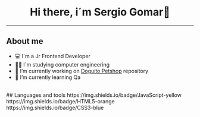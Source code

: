 <div align="center">
<h1 align="center">Hi there, i´m Sergio Gomar👋</h1>
</div>
<hr>

## About me 
- 💻 I´m a Jr Frontend Developer
- 👨‍💻 I´m studying computer engineering
- 🐶 I’m currently working on [Doguito Petshop](https://github.com/serigio04/DoguitoPetshop) repository 
- 🌱 I’m currently learning Qa 
<br> 
## Languages and tools
https://img.shields.io/badge/JavaScript-yellow
https://img.shields.io/badge/HTML5-orange
https://img.shields.io/badge/CSS3-blue
